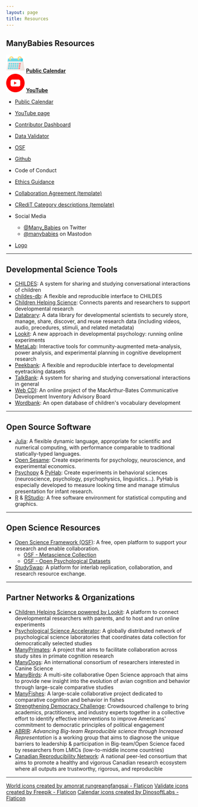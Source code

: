 ```yaml
---
layout: page
title: Resources
---
```



## ManyBabies Resources

<section>
  <div class="container">
    <div class="row" align="center">
      <div class="col-sm-5 col-xs-6" align="left">
        <img src="/assets/img/calendar.png" alt="calendar" width="50" height="50"> 
        <a href="{{site.baseurl}}/calendar/"><b>Public Calendar</b></a>
      </div>
      <div class="col-sm-5 col-xs-6" align="left">
        <img src="/assets/img/youtube.png" alt="YouTube logo" width="50" height="50"> 
        <a href="https://www.youtube.com/@manybabies"><b>YouTube</b></a>
      </div>
    </div>
  </div>
</section>




* [Public Calendar]({{site.baseurl}}/calendar/)
* [YouTube page](https://www.youtube.com/@manybabies)

* [Contributor Dashboard](https://manybabies.shinyapps.io/shiny_mb_map/) 
* [Data Validator](https://manybabies.shinyapps.io/validator/)

* [OSF](https://osf.io/rpw6d/)
* [Github](https://github.com/manybabies)

* Code of Conduct
* [Ethics Guidance](https://drive.google.com/file/d/1QSaPAgf5Y0jmli6BC0fGMS_PMniAvyd-/view?usp=share_link)

* [Collaboration Agreement (template)](https://drive.google.com/file/d/1iEF93crL8iEMAo0HVnEYHZDcwO7ZtxxJ/view?usp=share_link)
* [CRediT Category descriptions (template)](https://drive.google.com/file/d/1aoFctk4pDujOg8UV7LLuWA3o42uO718Z/view?usp=share_link)

* Social Media
  * [@Many_Babies](https://twitter.com/Many_Babies) on Twitter
  * [@manybabies](https://nerdculture.de/@manybabies) on Mastodon
* [Logo]({{site.baseurl}}/assets/img/avatar-icon-2022.png)




***

## Developmental Science Tools
* [CHILDES](https://childes.talkbank.org/): A system for sharing and studying conversational interactions of children
* [childes-db](https://langcog.github.io/childes-db-website/): A flexible and reproducible interface to CHILDES
* [Children Helping Science](https://childrenhelpingscience.com/): Connects parents and researchers to support developmental research
* [Databrary](https://nyu.databrary.org/): A data library for developmental scientists to securely store, manage, share, discover, and reuse research data (including videos, audio, precedures, stimuli, and related metadata)
* [Lookit](https://lookit.mit.edu/): A new approach in developmental psychology: running online experiments
* [MetaLab](http://metalab.stanford.edu): Interactive tools for community-augmented meta-analysis, power analysis, and experimental planning in cognitive development research
* [Peekbank](https://peekbank.stanford.edu/): A flexible and reproducible interface to developmental eyetracking datasets
* [TalkBank](https://talkbank.org/): A system for sharing and studying conversational interactions in general
* [Web CDI](https://webcdi.stanford.edu/): An online project of the MacArthur-Bates Communicative Development Inventory Advisory Board
* [Wordbank](http://wordbank.stanford.edu/): An open database of children's vocabulary development


***

## Open Source Software
* [Julia](http://julialang.org/): A flexible dynamic language, appropriate for scientific and numerical computing, with performance comparable to traditional statically-typed languages.
* [Open Sesame](https://osdoc.cogsci.nl/): Create experiments for psychology, neuroscience, and experimental economics.
* [Psychopy](https://www.psychopy.org/) & [PyHab](https://github.com/jfkominsky/PyHab/): Create experiments in behavioral sciences (neuroscience, psychology, psychophysics, linguistics...). PyHab is especially developed to measure looking time and manage stimulus presentation for infant research.
* [R](https://www.r-project.org/) & [RStudio](https://rstudio.com/): A free software environment for statistical computing and graphics.

***

## Open Science Resources
* [Open Science Framework (OSF)](https://osf.io/): A free, open platform to support your research and enable collaboration.
  * [OSF - Metascience Collection](https://osf.io/collections/metascience/discover)
  * [OSF - Open Psychological Datasets](https://osf.io/th8ew/)
* [StudySwap](https://osf.io/meetings/StudySwap/): A platform for interlab replication, collaboration, and research resource exchange.


***

## Partner Networks & Organizations
* [Children Helping Science powered by Lookit](https://lookit.mit.edu/): A platform to connect developmental researchers with parents, and to host and run online experiments
* [Psychological Science Accelerator](https://psysciacc.org/): A globally distributed network of psychological science laboratories that coordinates data collection for democratically selected studies
* [ManyPrimates](https://manyprimates.github.io/): A project that aims to facilitate collaboration across study sites in primate cognition research
* [ManyDogs](https://manydogsproject.github.io/): An international consortium of researchers interested in Canine Science
* [ManyBirds](http://themanybirds.com/): A multi-site collaborative Open Science approach that aims to provide new insight into the evolution of avian cognition and behavior through large-scale comparative studies
* [ManyFishes](https://twitter.com/TheManyFishes): A large-scale collaborative project dedicated to comparative cognition and behavior in fishes
* [Strengthening Democracy Challenge](https://www.strengtheningdemocracychallenge.org/): Crowdsourced challenge to bring academics, practitioners, and industry experts together in a collective effort to identify effective interventions to improve Americans' commitment to democratic principles of political engagement
* [ABRIR](https://abrirpsy.org/): *Advancing Big-team Reproducible science through Increased Representation* is a working group that aims to diagnose the unique barriers to leadership & participation in Big-team/Open Science faced by researchers from LMICs (low-to-middle income countries)
* [Canadian Reproducibility Network](https://carn-recar.ca/): A national peer-led consortium that aims to promote a healthy and vigorous Canadian research ecosystem where all outputs are trustworthy, rigorous, and reproducible



***
<a href="https://www.flaticon.com/free-icons/world" title="world icons">World icons created by amonrat rungreangfangsai - Flaticon</a>
<a href="https://www.flaticon.com/free-icons/validate" title="validate icons">Validate icons created by Freepik - Flaticon</a>
<a href="https://www.flaticon.com/free-icons/calendar" title="calendar icons">Calendar icons created by DinosoftLabs - Flaticon</a>
